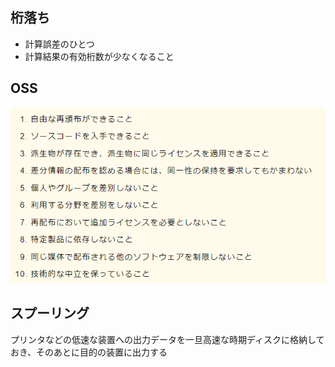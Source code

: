 ## 桁落ち
- 計算誤差のひとつ
- 計算結果の有効桁数が少なくなること


## OSS
![picture 1](../../../images/d17a5cf95ab8004cb647b42bb1196feb04ee66b1f39e7d5685e4bd4c53aa7143.png)


## スプーリング
プリンタなどの低速な装置への出力データを一旦高速な時期ディスクに格納しておき、そのあとに目的の装置に出力する
